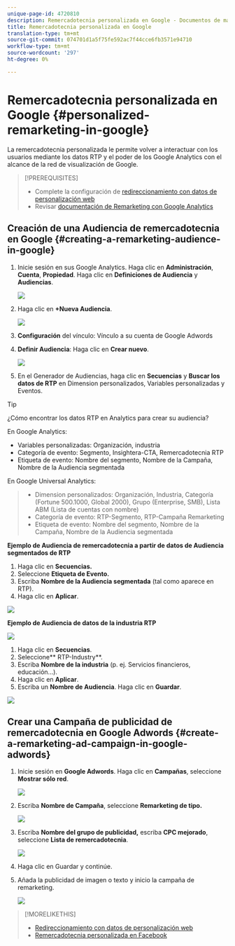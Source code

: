 ```yaml
---
unique-page-id: 4720810
description: Remercadotecnia personalizada en Google - Documentos de marketing - Documentación del producto
title: Remercadotecnia personalizada en Google
translation-type: tm+mt
source-git-commit: 074701d1a5f75fe592ac7f44cce6fb3571e94710
workflow-type: tm+mt
source-wordcount: '297'
ht-degree: 0%

---
```



# Remercadotecnia personalizada en Google {#personalized-remarketing-in-google}

La remercadotecnia personalizada le permite volver a interactuar con los usuarios mediante los datos RTP y el poder de los Google Analytics con el alcance de la red de visualización de Google.

>[!PREREQUISITES]
>
>* Complete la configuración de [redireccionamiento con datos de personalización web](retargeting-with-web-personalization-data.md)
>* Revisar [documentación de Remarketing con Google Analytics](https://support.google.com/analytics/topic/2611283?hl=en&amp;ref_topic=3413645)

>



## Creación de una Audiencia de remercadotecnia en Google {#creating-a-remarketing-audience-in-google}

1. Inicie sesión en sus Google Analytics. Haga clic en **Administración**, **Cuenta**, **Propiedad**. Haga clic en **Definiciones de Audiencia** y **Audiencias**.

   ![](assets/remarketing-ga-screenshots.jpg)

1. Haga clic en **+Nueva Audiencia**.

   ![](assets/image2015-1-15-17-3a26-3a40.png)

1. **Configuración** del vínculo: Vínculo a su cuenta de Google Adwords
1. **Definir Audiencia**: Haga clic en  **Crear nuevo**.

   ![](assets/image2015-1-15-17-3a32-3a4.png)

1. En el Generador de Audiencias, haga clic en **Secuencias** y **Buscar los datos de RTP** en Dimension personalizados, Variables personalizadas y Eventos.

>[!TIP]
>
>¿Cómo encontrar los datos RTP en Analytics para crear su audiencia?
>
>En Google Analytics:
>
>* Variables personalizadas: Organización, industria
>* Categoría de evento: Segmento, Insightera-CTA, Remercadotecnia RTP
>* Etiqueta de evento: Nombre del segmento, Nombre de la Campaña, Nombre de la Audiencia segmentada

>
>
En Google Universal Analytics:
>
>* Dimension personalizados: Organización, Industria, Categoría (Fortune 500.1000, Global 2000), Grupo (Enterprise, SMB), Lista ABM (Lista de cuentas con nombre)
>* Categoría de evento: RTP-Segmento, RTP-Campaña Remarketing
>* Etiqueta de evento: Nombre del segmento, Nombre de la Campaña, Nombre de la Audiencia segmentada

>



**Ejemplo de Audiencia de remercadotecnia a partir de datos de Audiencia segmentados de RTP**

1. Haga clic en **Secuencias.**
1. Seleccione **Etiqueta de Evento.**
1. Escriba **Nombre de la Audiencia segmentada** (tal como aparece en RTP).
1. Haga clic en **Aplicar**.

![](assets/image2015-2-10-14-3a51-3a43.png)

**Ejemplo de Audiencia de datos de la industria RTP**

![](assets/image2015-1-15-17-3a36-3a5.png)

1. Haga clic en **Secuencias**.
1. Seleccione** RTP-Industry**.
1. Escriba **Nombre de la industria** (p. ej. Servicios financieros, educación...).
1. Haga clic en **Aplicar**.
1. Escriba un **Nombre de Audiencia**. Haga clic en **Guardar**.

![](assets/image2015-1-15-18-3a29-3a16.png)

## Crear una Campaña de publicidad de remercadotecnia en Google Adwords {#create-a-remarketing-ad-campaign-in-google-adwords}

1. Inicie sesión en **Google Adwords**. Haga clic en **Campañas**, seleccione **Mostrar sólo red**.

   ![](assets/image2015-1-15-18-3a31-3a58.png)

1. Escriba **Nombre de Campaña**, seleccione **Remarketing de tipo.**

   ![](assets/image2015-1-15-18-3a35-3a7.png)

1. Escriba **Nombre del grupo de publicidad,** escriba **CPC mejorado**, seleccione **Lista de remercadotecnia**.

   ![](assets/image2015-1-15-18-3a51-3a57.png)

1. Haga clic en Guardar y continúe.
1. Añada la publicidad de imagen o texto y inicio la campaña de remarketing.

   ![](assets/image2015-1-15-18-3a47-3a21.png)

>[!MORELIKETHIS]
>
>* [Redireccionamiento con datos de personalización web](retargeting-with-web-personalization-data.md)
>* [Remercadotecnia personalizada en Facebook](personalized-remarketing-in-facebook.md)

